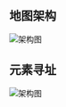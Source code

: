 
## 地图架构

![架构图](https://raw.githubusercontent.com/zhuyue6/web-map-service/main/public/images/map2d_framework.png)

## 元素寻址

![架构图](https://raw.githubusercontent.com/zhuyue6/web-map-service/main/public/images/element-address.png)